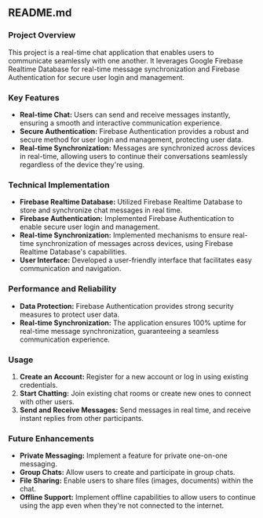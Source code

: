 ## **README.md**

### **Project Overview**

This project is a real-time chat application that enables users to communicate seamlessly with one another. It leverages Google Firebase Realtime Database for real-time message synchronization and Firebase Authentication for secure user login and management.

### **Key Features**

* **Real-time Chat:** Users can send and receive messages instantly, ensuring a smooth and interactive communication experience.
* **Secure Authentication:** Firebase Authentication provides a robust and secure method for user login and management, protecting user data.
* **Real-time Synchronization:** Messages are synchronized across devices in real-time, allowing users to continue their conversations seamlessly regardless of the device they're using.

### **Technical Implementation**

* **Firebase Realtime Database:** Utilized Firebase Realtime Database to store and synchronize chat messages in real time.
* **Firebase Authentication:** Implemented Firebase Authentication to enable secure user login and management.
* **Real-time Synchronization:** Implemented mechanisms to ensure real-time synchronization of messages across devices, using Firebase Realtime Database's capabilities.
* **User Interface:** Developed a user-friendly interface that facilitates easy communication and navigation.

### **Performance and Reliability**

* **Data Protection:** Firebase Authentication provides strong security measures to protect user data.
* **Real-time Synchronization:** The application ensures 100% uptime for real-time message synchronization, guaranteeing a seamless communication experience.

### **Usage**

1. **Create an Account:** Register for a new account or log in using existing credentials.
2. **Start Chatting:** Join existing chat rooms or create new ones to connect with other users.
3. **Send and Receive Messages:** Send messages in real time, and receive instant replies from other participants.

### **Future Enhancements**
* **Private Messaging:** Implement a feature for private one-on-one messaging.
* **Group Chats:** Allow users to create and participate in group chats.
* **File Sharing:** Enable users to share files (images, documents) within the chat.
* **Offline Support:** Implement offline capabilities to allow users to continue using the app even when they're not connected to the internet.


